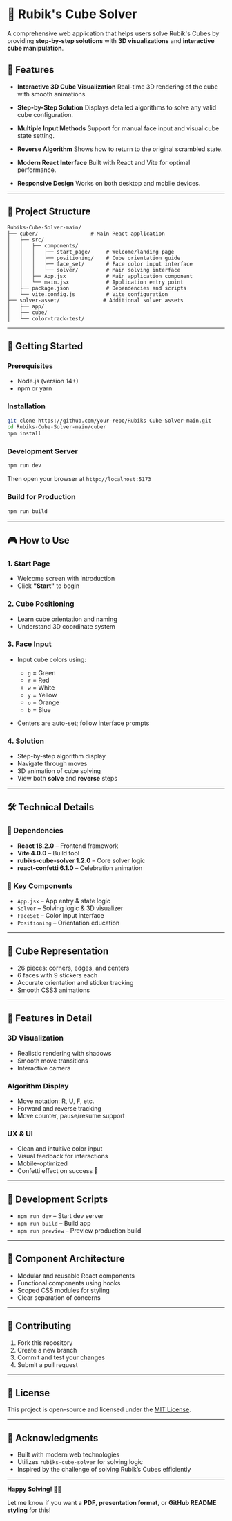 # 🧩 Rubik's Cube Solver

A comprehensive web application that helps users solve Rubik's Cubes by providing **step-by-step solutions** with **3D visualizations** and **interactive cube manipulation**.

## 🎯 Features

* **Interactive 3D Cube Visualization**
  Real-time 3D rendering of the cube with smooth animations.

* **Step-by-Step Solution**
  Displays detailed algorithms to solve any valid cube configuration.

* **Multiple Input Methods**
  Support for manual face input and visual cube state setting.

* **Reverse Algorithm**
  Shows how to return to the original scrambled state.

* **Modern React Interface**
  Built with React and Vite for optimal performance.

* **Responsive Design**
  Works on both desktop and mobile devices.

---

## 📁 Project Structure

```
Rubiks-Cube-Solver-main/
├── cuber/                 # Main React application
│   ├── src/
│   │   ├── components/
│   │   │   ├── start_page/     # Welcome/landing page
│   │   │   ├── positioning/    # Cube orientation guide
│   │   │   ├── face_set/       # Face color input interface
│   │   │   └── solver/         # Main solving interface
│   │   ├── App.jsx             # Main application component
│   │   └── main.jsx            # Application entry point
│   ├── package.json            # Dependencies and scripts
│   └── vite.config.js          # Vite configuration
├── solver-asset/              # Additional solver assets
│   ├── app/
│   ├── cube/
│   └── color-track-test/
```

---

## 🚀 Getting Started

### Prerequisites

* Node.js (version 14+)
* npm or yarn

### Installation

```bash
git clone https://github.com/your-repo/Rubiks-Cube-Solver-main.git
cd Rubiks-Cube-Solver-main/cuber
npm install
```

### Development Server

```bash
npm run dev
```

Then open your browser at `http://localhost:5173`

### Build for Production

```bash
npm run build
```

---

## 🎮 How to Use

### 1. Start Page

* Welcome screen with introduction
* Click **"Start"** to begin

### 2. Cube Positioning

* Learn cube orientation and naming
* Understand 3D coordinate system

### 3. Face Input

* Input cube colors using:

  * `g` = Green
  * `r` = Red
  * `w` = White
  * `y` = Yellow
  * `o` = Orange
  * `b` = Blue
* Centers are auto-set; follow interface prompts

### 4. Solution

* Step-by-step algorithm display
* Navigate through moves
* 3D animation of cube solving
* View both **solve** and **reverse** steps

---

## 🛠️ Technical Details

### 🧩 Dependencies

* **React 18.2.0** – Frontend framework
* **Vite 4.0.0** – Build tool
* **rubiks-cube-solver 1.2.0** – Core solver logic
* **react-confetti 6.1.0** – Celebration animation

### 🧱 Key Components

* `App.jsx` – App entry & state logic
* `Solver` – Solving logic & 3D visualizer
* `FaceSet` – Color input interface
* `Positioning` – Orientation education

---

## 🧠 Cube Representation

* 26 pieces: corners, edges, and centers
* 6 faces with 9 stickers each
* Accurate orientation and sticker tracking
* Smooth CSS3 animations

---

## 🎨 Features in Detail

### 3D Visualization

* Realistic rendering with shadows
* Smooth move transitions
* Interactive camera

### Algorithm Display

* Move notation: R, U, F, etc.
* Forward and reverse tracking
* Move counter, pause/resume support

### UX & UI

* Clean and intuitive color input
* Visual feedback for interactions
* Mobile-optimized
* Confetti effect on success 🎉

---

## 🔧 Development Scripts

* `npm run dev` – Start dev server
* `npm run build` – Build app
* `npm run preview` – Preview production build

---

## 🧩 Component Architecture

* Modular and reusable React components
* Functional components using hooks
* Scoped CSS modules for styling
* Clear separation of concerns

---

## 🤝 Contributing

1. Fork this repository
2. Create a new branch
3. Commit and test your changes
4. Submit a pull request

---

## 📝 License

This project is open-source and licensed under the [MIT License](LICENSE).

---

## 🙏 Acknowledgments

* Built with modern web technologies
* Utilizes `rubiks-cube-solver` for solving logic
* Inspired by the challenge of solving Rubik’s Cubes efficiently

---

**Happy Solving! 🧠🧊**

Let me know if you want a **PDF**, **presentation format**, or **GitHub README styling** for this!
